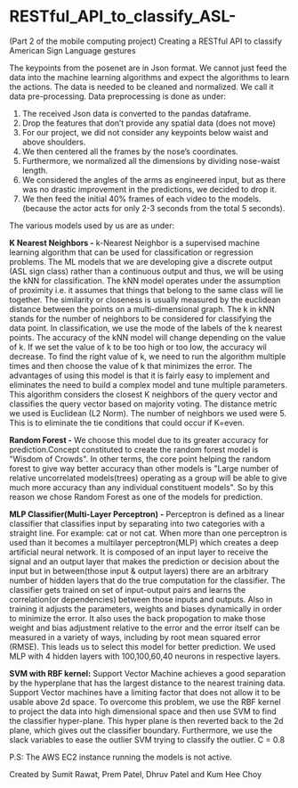 # RESTful_API_to_classify_ASL-
(Part 2 of the mobile computing project)
Creating a RESTful API to classify American Sign Language gestures 

The keypoints from the posenet are in Json format. We cannot just feed the data into the
machine learning algorithms and expect the algorithms to learn the actions. The data is needed
to be cleaned and normalized. We call it data pre-processing. Data preprocessing is done as
under:
1. The received Json data is converted to the pandas dataframe.
2. Drop the features that don’t provide any spatial data (does not move)
3. For our project, we did not consider any keypoints below waist and above shoulders.
4. We then centered all the frames by the nose’s coordinates.
5. Furthermore, we normalized all the dimensions by dividing nose-waist length.
6. We considered the angles of the arms as engineered input, but as there was no drastic
improvement in the predictions, we decided to drop it.
7. We then feed the initial 40% frames of each video to the models. (because the actor acts
for only 2-3 seconds from the total 5 seconds).

The various models used by us are as under:

**K Nearest Neighbors -**
k-Nearest Neighbor is a supervised machine learning algorithm that can be used for
classification or regression problems. The ML models that we are developing give a discrete
output (ASL sign class) rather than a continuous output and thus, we will be using the kNN for
classification. The kNN model operates under the assumption of proximity i.e. it assumes that
things that belong to the same class will lie together. The similarity or closeness is usually
measured by the euclidean distance between the points on a multi-dimensional graph. The k in
kNN stands for the number of neighbors to be considered for classifying the data point. In
classification, we use the mode of the labels of the k nearest points. The accuracy of the kNN
model will change depending on the value of k. If we set the value of k to be too high or too low,
the accuracy wil decrease. To find the right value of k, we need to run the algorithm multiple
times and then choose the value of k that minimizes the error. The advantages of using this
model is that it is fairly easy to implement and eliminates the need to build a complex model and
tune multiple parameters. This algorithm considers the closest K neighbors of the query vector
and classifies the query vector based on majority voting. The distance metric we used is
Euclidean (L2 Norm). The number of neighbors we used were 5. This is to eliminate the tie
conditions that could occur if K=even.

**Random Forest -**
We choose this model due to its greater accuracy for prediction.Concept constituted to create
the random forest model is "Wisdom of Crowds". In other terms, the core point helping the
random forest to give way better accuracy than other models is "Large number of relative
uncorrelated models(trees) operating as a group will be able to give much more accuracy than
any individual constituent models". So by this reason we chose Random Forest as one of the
models for prediction.

**MLP Classifier(Multi-Layer Perceptron) -**
Perceptron is defined as a linear classifier that classifies input by separating into two categories
with a straight line. For example: cat or not cat. When more than one perceptron is used than it
becomes a multilayer perceptron(MLP) which creates a deep artificial neural network. It is
composed of an input layer to receive the signal and an output layer that makes the prediction
or decision about the input but in between(those input & output layers) there are an arbitrary
number of hidden layers that do the true computation for the classifier. The classifier gets
trained on set of input-output pairs and learns the correlation(or dependencies) between those
inputs and outputs. Also in training it adjusts the parameters, weights and biases dynamically in
order to minimize the error. It also uses the back propogation to make those weight and bias
adjustment relative to the error and the error itself can be measured in a variety of ways,
including by root mean squared error (RMSE). This leads us to select this model for better
prediction.
We used MLP with 4 hidden layers with 100,100,60,40 neurons in respective layers.

**SVM with RBF kernel:**
Support Vector Machine achieves a good separation by the hyperplane that has the largest
distance to the nearest training data. Support Vector machines have a limiting factor that does
not allow it to be usable above 2d space. To overcome this problem, we use the RBF kernel to
project the data into high dimensional space and then use SVM to find the classifier
hyper-plane. This hyper plane is then reverted back to the 2d plane, which gives out the
classifier boundary. Furthermore, we use the slack variables to ease the outlier SVM trying to
classify the outlier. C = 0.8


P.S: The AWS EC2 instance running the models is not active.

Created by Sumit Rawat, Prem Patel, Dhruv Patel and Kum Hee Choy

